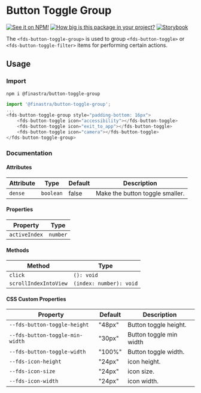 # Button Toggle Group

[![See it on NPM!](https://img.shields.io/npm/v/@finastra/button-toggle-group?style=for-the-badge)](https://www.npmjs.com/package/@finastra/button-toggle-group)
[![How big is this package in your project?](https://img.shields.io/bundlephobia/minzip/@finastra/button-toggle-group?style=for-the-badge)](https://bundlephobia.com/result?p=@finastra/button-toggle-group')
[![Storybook](https://shields.io/badge/-Play%20with%20this%20web%20component-2a0481?logo=storybook&style=for-the-badge)](https://finastra.github.io/finastra-design-system/?path=/story/actions-toggle-button-toggle-group--default)


The `<fds-button-toggle-group>` is used to group `<fds-button-toggle>` or `<fds-button-toggle-filter>` items for performing certain actions.

## Usage

### Import

```
npm i @finastra/button-toggle-group
```

```ts
import '@finastra/button-toggle-group';
...
<fds-button-toggle-group style="padding-bottom: 16px">
    <fds-button-toggle icon="accessibility"></fds-button-toggle>
    <fds-button-toggle icon="exit_to_app"></fds-button-toggle>
    <fds-button-toggle icon="camera"></fds-button-toggle>
</fds-button-toggle-group>
```


### Documentation
<!-- DOC -->
#### Attributes

| Attribute | Type      | Default | Description                     |
|-----------|-----------|---------|---------------------------------|
| `dense`   | `boolean` | false   | Make the button toggle smaller. |

#### Properties

| Property      | Type     |
|---------------|----------|
| `activeIndex` | `number` |

#### Methods

| Method                | Type                    |
|-----------------------|-------------------------|
| `click`               | `(): void`              |
| `scrollIndexIntoView` | `(index: number): void` |

#### CSS Custom Properties

| Property                        | Default | Description             |
|---------------------------------|---------|-------------------------|
| `--fds-button-toggle-height`    | "48px"  | Button toggle height.   |
| `--fds-button-toggle-min-width` | "30px"  | Button toggle min width |
| `--fds-button-toggle-width`     | "100%"  | Button toggle width.    |
| `--fds-icon-height`             | "24px"  | icon height.            |
| `--fds-icon-size`               | "24px"  | icon size.              |
| `--fds-icon-width`              | "24px"  | icon width.             |
<!-- /DOC -->